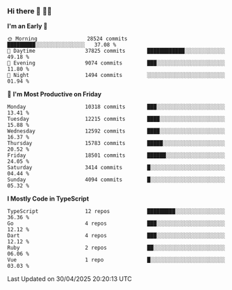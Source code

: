 ### Hi there 👋 🧑‍💻



<!--START_SECTION:waka-->
**I'm an Early 🐤** 

```text
🌞 Morning                28524 commits       █████████░░░░░░░░░░░░░░░░   37.08 % 
🌆 Daytime                37825 commits       ████████████░░░░░░░░░░░░░   49.18 % 
🌃 Evening                9074 commits        ███░░░░░░░░░░░░░░░░░░░░░░   11.80 % 
🌙 Night                  1494 commits        ░░░░░░░░░░░░░░░░░░░░░░░░░   01.94 % 
```
📅 **I'm Most Productive on Friday** 

```text
Monday                   10318 commits       ███░░░░░░░░░░░░░░░░░░░░░░   13.41 % 
Tuesday                  12215 commits       ████░░░░░░░░░░░░░░░░░░░░░   15.88 % 
Wednesday                12592 commits       ████░░░░░░░░░░░░░░░░░░░░░   16.37 % 
Thursday                 15783 commits       █████░░░░░░░░░░░░░░░░░░░░   20.52 % 
Friday                   18501 commits       ██████░░░░░░░░░░░░░░░░░░░   24.05 % 
Saturday                 3414 commits        █░░░░░░░░░░░░░░░░░░░░░░░░   04.44 % 
Sunday                   4094 commits        █░░░░░░░░░░░░░░░░░░░░░░░░   05.32 % 
```


**I Mostly Code in TypeScript** 

```text
TypeScript               12 repos            █████████░░░░░░░░░░░░░░░░   36.36 % 
Go                       4 repos             ███░░░░░░░░░░░░░░░░░░░░░░   12.12 % 
Dart                     4 repos             ███░░░░░░░░░░░░░░░░░░░░░░   12.12 % 
Ruby                     2 repos             ██░░░░░░░░░░░░░░░░░░░░░░░   06.06 % 
Vue                      1 repo              █░░░░░░░░░░░░░░░░░░░░░░░░   03.03 % 
```




 Last Updated on 30/04/2025 20:20:13 UTC
<!--END_SECTION:waka-->


